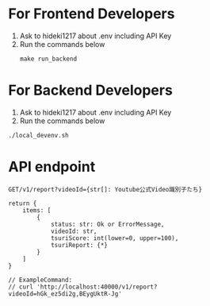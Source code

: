 
# For Frontend Developers

1. Ask to hideki1217 about .env including API Key
2. Run the commands below
    ```
    make run_backend
    ```

# For Backend Developers

1. Ask to hideki1217 about .env including API Key
2. Run the commands below
  ```
  ./local_devenv.sh
  ```

# API endpoint

```
GET/v1/report?videoId={str[]: Youtube公式Video識別子たち}

return {
    items: [
        {
            status: str: Ok or ErrorMessage,
            videoId: str, 
            tsuriScore: int(lower=0, upper=100), 
            tsuriReport: {*}
        }
    ]
}

// ExampleCommand: 
// curl 'http://localhost:40000/v1/report?videoId=hGk_ez5di2g,BEygUktR-Jg'
```

